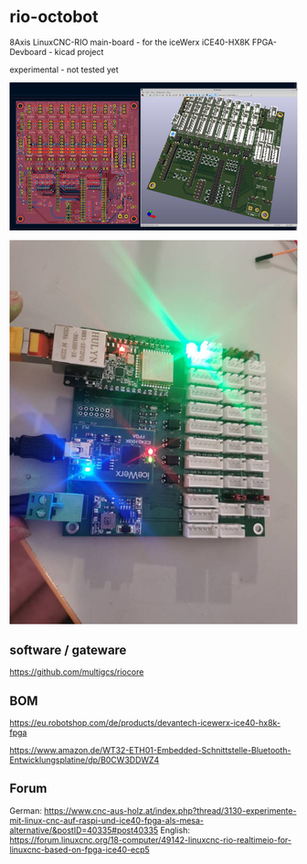 # rio-octobot
8Axis LinuxCNC-RIO main-board - for the iceWerx iCE40-HX8K FPGA-Devboard - kicad project 
 
experimental - not tested yet

![rio-octobot](rio-octobot.png)

![rio-octobot](rio-octobot-proto.jpg)

## software / gateware
https://github.com/multigcs/riocore

## BOM
https://eu.robotshop.com/de/products/devantech-icewerx-ice40-hx8k-fpga

https://www.amazon.de/WT32-ETH01-Embedded-Schnittstelle-Bluetooth-Entwicklungsplatine/dp/B0CW3DDWZ4

## Forum
German: https://www.cnc-aus-holz.at/index.php?thread/3130-experimente-mit-linux-cnc-auf-raspi-und-ice40-fpga-als-mesa-alternative/&postID=40335#post40335
English: https://forum.linuxcnc.org/18-computer/49142-linuxcnc-rio-realtimeio-for-linuxcnc-based-on-fpga-ice40-ecp5

